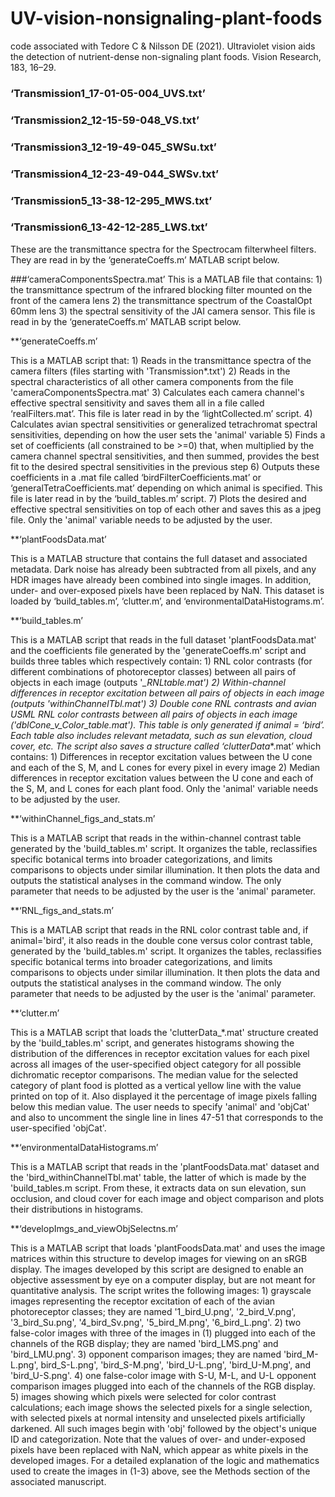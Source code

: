 # UV-vision-nonsignaling-plant-foods
code associated with Tedore C & Nilsson DE (2021). Ultraviolet vision aids the detection of nutrient-dense non-signaling plant foods. Vision Research, 183, 16–29.

### ‘Transmission1_17-01-05-004_UVS.txt’
### ‘Transmission2_12-15-59-048_VS.txt’  
### ‘Transmission3_12-19-49-045_SWSu.txt’  
### ‘Transmission4_12-23-49-044_SWSv.txt’  
### ‘Transmission5_13-38-12-295_MWS.txt’  
### ‘Transmission6_13-42-12-285_LWS.txt’  

These are the transmittance spectra for the Spectrocam filterwheel filters. They are read in by the ‘generateCoeffs.m’ MATLAB script below.

###‘cameraComponentsSpectra.mat’
This is a MATLAB file that contains:
1\) the transmittance spectrum of the infrared blocking filter mounted on the front of the camera lens
2\) the transmittance spectrum of the CoastalOpt 60mm lens
3\) the spectral sensitivity of the JAI camera sensor.
This file is read in by the ‘generateCoeffs.m’ MATLAB script below.

**‘generateCoeffs.m’

This is a MATLAB script that:
1\) Reads in the transmittance spectra of the camera filters (files starting with 'Transmission*.txt')
2\) Reads in the spectral characteristics of all other camera components from the file 'cameraComponentsSpectra.mat'
3\) Calculates each camera channel's effective spectral sensitivity and saves them all in a file called ‘realFilters.mat’. This file is later read in by the ‘lightCollected.m’ script.
4\) Calculates avian spectral sensitivities or generalized tetrachromat spectral sensitivities, depending on how the user sets the 'animal' variable
5\) Finds a set of coefficients (all constrained to be >=0) that, when multiplied by the camera channel spectral sensitivities, and then summed, provides the best fit to the desired spectral sensitivities in the previous step
6\) Outputs these coefficients in a .mat file called ‘birdFilterCoefficients.mat’ or ‘generalTetraCoefficients.mat’ depending on which animal is specified. This file is later read in by the ‘build_tables.m’ script.
7\) Plots the desired and effective spectral sensitivities on top of each other and saves this as a jpeg file.
Only the 'animal' variable needs to be adjusted by the user.

**‘plantFoodsData.mat’

This is a MATLAB structure that contains the full dataset and associated metadata. Dark noise has already been subtracted from all pixels, and any HDR images have already been combined into single images. In addition, under- and over-exposed pixels have been replaced by NaN. This dataset is loaded by ‘build_tables.m’, ‘clutter.m’, and ‘environmentalDataHistograms.m’.

**‘build_tables.m’

This is a MATLAB script that reads in the full dataset 'plantFoodsData.mat' and the coefficients file generated by the 'generateCoeffs.m' script and builds three tables which respectively contain:
1\) RNL color contrasts (for different combinations of photoreceptor classes) between all pairs of objects in each image (outputs '*_RNLtable.mat')
2\) Within-channel differences in receptor excitation between all pairs of objects in each image (outputs '*_withinChannelTbl.mat')
3\) Double cone RNL contrasts and avian USML RNL color contrasts between all pairs of objects in each image ('dblCone_v_Color_table.mat'). This table is only generated if animal = ‘bird’.
Each table also includes relevant metadata, such as sun elevation, cloud cover, etc.
The script also saves a structure called ‘clutterData_*.mat’ which contains:
1\) Differences in receptor excitation values between the U cone and each of the S, M, and L cones for every pixel in every image
2\) Median differences in receptor excitation values between the U cone and each of the S, M, and L cones for each plant food.
Only the 'animal' variable needs to be adjusted by the user.

**‘withinChannel_figs_and_stats.m’

This is a MATLAB script that reads in the within-channel contrast table generated by the 'build_tables.m' script. It organizes the table, reclassifies specific botanical terms into broader categorizations, and limits comparisons to objects under similar illumination. It then plots the data and outputs the statistical analyses in the command window. The only parameter that needs to be adjusted by the user is the 'animal' parameter.

**‘RNL_figs_and_stats.m’

This is a MATLAB script that reads in the RNL color contrast table and, if animal='bird', it also reads in the double cone versus color contrast table, generated by the 'build_tables.m' script. It organizes the tables, reclassifies specific botanical terms into broader categorizations, and limits comparisons to objects under similar illumination. It then plots the data and outputs the statistical analyses in the command window. The only parameter that needs to be adjusted by the user is the 'animal' parameter.

**‘clutter.m’

This is a MATLAB script that loads the 'clutterData_*.mat' structure created by the 'build_tables.m' script, and generates histograms showing the distribution of the differences in receptor excitation values for each pixel across all images of the user-specified object category for all possible dichromatic receptor comparisons. The median value for the selected category of plant food is plotted as a vertical yellow line with the value printed on top of it. Also displayed it the percentage of image pixels falling below this median value. The user needs to specify 'animal' and 'objCat' and also to uncomment the single line in lines 47-51 that corresponds to the user-specified 'objCat'.

**‘environmentalDataHistograms.m’

This is a MATLAB script that reads in the 'plantFoodsData.mat' dataset and the 'bird_withinChannelTbl.mat' table, the latter of which is made by the 'build_tables.m script. From these, it extracts data on sun elevation, sun occlusion, and cloud cover for each image and object comparison and plots their distributions in histograms.

**‘developImgs_and_viewObjSelectns.m’

This is a MATLAB script that loads 'plantFoodsData.mat' and uses the image matrices within this structure to develop images for viewing on an sRGB display. The images developed by this script are designed to enable an objective assessment by eye on a computer display, but are not meant for quantitative analysis. The script writes the following images:
1\) grayscale images representing the receptor excitation of each of the avian photoreceptor classes; they are named '1_bird_U.png', '2_bird_V.png', '3_bird_Su.png', '4_bird_Sv.png', '5_bird_M.png', '6_bird_L.png'.
2\) two false-color images with three of the images in (1) plugged into each of the channels of the RGB display; they are named 'bird_LMS.png' and 'bird_LMU.png'.
3\) opponent comparison images; they are named 'bird_M-L.png', bird_S-L.png', 'bird_S-M.png', 'bird_U-L.png', 'bird_U-M.png', and 'bird_U-S.png'.
4\) one false-color image with S-U, M-L, and U-L opponent comparison images plugged into each of the channels of the RGB display.
5\) images showing which pixels were selected for color contrast calculations; each image shows the selected pixels for a single selection, with selected pixels at normal intensity and unselected pixels artificially darkened. All such images begin with 'obj' followed by the object's unique ID and categorization.
Note that the values of over- and under-exposed pixels have been replaced with NaN, which appear as white pixels in the developed images. For a detailed explanation of the logic and mathematics used to create the images in (1-3) above, see the Methods section of the associated manuscript.
